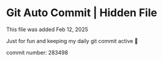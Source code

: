 # Git Auto Commit | Hidden File

This file was added Feb 12, 2025

Just for fun and keeping my daily git commit active 🤪

commit number: 283498
